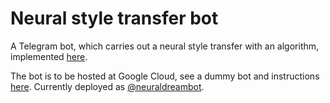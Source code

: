 # Neural style transfer bot

A Telegram bot, which carries out a neural style transfer with an algorithm, implemented [here](https://github.com/titu1994/Neural-Style-Transfer).


The bot is to be hosted at Google Cloud, see a dummy bot and instructions [here](https://github.com/stop-cran/google-cloud-telegram-bot).
Currently deployed as [@neuraldreambot](https://t.me/neuraldreambot).